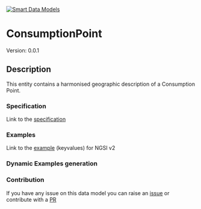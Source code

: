 [![Smart Data Models](https://smartdatamodels.org/wp-content/uploads/2022/01/SmartDataModels_logo.png "Logo")](https://smartdatamodels.org)

# ConsumptionPoint
Version: 0.0.1

## Description 

This entity contains a harmonised geographic description of a Consumption Point.

### Specification

Link to the [specification](https://github.com/ocanades/dataModel.ConsumptionPoint/blob/feature/v.1.0.0/ConsumptionCost/doc/spec.md)

### Examples

Link to the [example](https://github.com/ocanades/dataModel.ConsumptionPoint/blob/feature/v.1.0.0/ConsumptionCost/examples/example.json) (keyvalues) for NGSI v2

### Dynamic Examples generation

### Contribution

 If you have any issue on this data model you can raise an [issue]()  or contribute with a [PR]()
